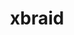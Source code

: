 ---
title: "xbraid"
layout: cache
categories: [package, develop]
meta: {"versions": ["3.1.0"], "compilers": ["gcc@=7.5.0"], "oss": ["ubuntu18.04"], "platforms": ["linux"], "targets": ["x86_64_v3"], "stacks": ["radiuss", "root"], "num_specs": 10, "num_specs_by_stack": {"root": 10, "radiuss": 10}}
spec_details: [{"hash": "iwewd7sxy5lra7w4pzsev3eh5xy2sqei", "compiler": "gcc@=7.5.0", "versions": ["3.1.0"], "os": "ubuntu18.04", "platform": "linux", "target": "x86_64_v3", "variants": ["build_system=makefile"], "stacks": ["root", "radiuss"], "size": "-", "tarball": "https://binaries.spack.io/develop/build_cache/linux-ubuntu18.04-x86_64_v3/gcc-7.5.0/xbraid-3.1.0/linux-ubuntu18.04-x86_64_v3-gcc-7.5.0-xbraid-3.1.0-iwewd7sxy5lra7w4pzsev3eh5xy2sqei.spack"}, {"hash": "4wtduxzd6ommqy3ve7aclvt24gmmzvts", "compiler": "gcc@=7.5.0", "versions": ["3.1.0"], "os": "ubuntu18.04", "platform": "linux", "target": "x86_64_v3", "variants": ["build_system=makefile"], "stacks": ["root", "radiuss"], "size": "-", "tarball": "https://binaries.spack.io/develop/build_cache/linux-ubuntu18.04-x86_64_v3/gcc-7.5.0/xbraid-3.1.0/linux-ubuntu18.04-x86_64_v3-gcc-7.5.0-xbraid-3.1.0-4wtduxzd6ommqy3ve7aclvt24gmmzvts.spack"}, {"hash": "e5jnxnilkqv4xvtklzlqqckd5c2ikssi", "compiler": "gcc@=7.5.0", "versions": ["3.1.0"], "os": "ubuntu18.04", "platform": "linux", "target": "x86_64_v3", "variants": ["build_system=makefile"], "stacks": ["root", "radiuss"], "size": "-", "tarball": "https://binaries.spack.io/develop/build_cache/linux-ubuntu18.04-x86_64_v3/gcc-7.5.0/xbraid-3.1.0/linux-ubuntu18.04-x86_64_v3-gcc-7.5.0-xbraid-3.1.0-e5jnxnilkqv4xvtklzlqqckd5c2ikssi.spack"}, {"hash": "jmqopbndhgpvvwbsxtqmyil3adiqvngh", "compiler": "gcc@=7.5.0", "versions": ["3.1.0"], "os": "ubuntu18.04", "platform": "linux", "target": "x86_64_v3", "variants": ["build_system=makefile"], "stacks": ["root", "radiuss"], "size": "-", "tarball": "https://binaries.spack.io/develop/build_cache/linux-ubuntu18.04-x86_64_v3/gcc-7.5.0/xbraid-3.1.0/linux-ubuntu18.04-x86_64_v3-gcc-7.5.0-xbraid-3.1.0-jmqopbndhgpvvwbsxtqmyil3adiqvngh.spack"}, {"hash": "7g3jwrsm5ycequ5z5fxk3y2hwduwzslh", "compiler": "gcc@=7.5.0", "versions": ["3.1.0"], "os": "ubuntu18.04", "platform": "linux", "target": "x86_64_v3", "variants": ["build_system=makefile"], "stacks": ["root", "radiuss"], "size": "-", "tarball": "https://binaries.spack.io/develop/build_cache/linux-ubuntu18.04-x86_64_v3/gcc-7.5.0/xbraid-3.1.0/linux-ubuntu18.04-x86_64_v3-gcc-7.5.0-xbraid-3.1.0-7g3jwrsm5ycequ5z5fxk3y2hwduwzslh.spack"}, {"hash": "wnlf7utk6oxg7mvbpmwp2uzln6ipdutf", "compiler": "gcc@=7.5.0", "versions": ["3.1.0"], "os": "ubuntu18.04", "platform": "linux", "target": "x86_64_v3", "variants": ["build_system=makefile"], "stacks": ["root", "radiuss"], "size": "-", "tarball": "https://binaries.spack.io/develop/build_cache/linux-ubuntu18.04-x86_64_v3/gcc-7.5.0/xbraid-3.1.0/linux-ubuntu18.04-x86_64_v3-gcc-7.5.0-xbraid-3.1.0-wnlf7utk6oxg7mvbpmwp2uzln6ipdutf.spack"}, {"hash": "b7wzfpfa7beqfb5r4enwfwduhrav72ak", "compiler": "gcc@=7.5.0", "versions": ["3.1.0"], "os": "ubuntu18.04", "platform": "linux", "target": "x86_64_v3", "variants": ["build_system=makefile"], "stacks": ["root", "radiuss"], "size": "-", "tarball": "https://binaries.spack.io/develop/build_cache/linux-ubuntu18.04-x86_64_v3/gcc-7.5.0/xbraid-3.1.0/linux-ubuntu18.04-x86_64_v3-gcc-7.5.0-xbraid-3.1.0-b7wzfpfa7beqfb5r4enwfwduhrav72ak.spack"}, {"hash": "lnypnhg6k4tc56t4tpkcmcynrji5yi7g", "compiler": "gcc@=7.5.0", "versions": ["3.1.0"], "os": "ubuntu18.04", "platform": "linux", "target": "x86_64_v3", "variants": ["build_system=makefile"], "stacks": ["root", "radiuss"], "size": "-", "tarball": "https://binaries.spack.io/develop/build_cache/linux-ubuntu18.04-x86_64_v3/gcc-7.5.0/xbraid-3.1.0/linux-ubuntu18.04-x86_64_v3-gcc-7.5.0-xbraid-3.1.0-lnypnhg6k4tc56t4tpkcmcynrji5yi7g.spack"}, {"hash": "hgenute6x47kbg3xvhmlfjfrp3faob7a", "compiler": "gcc@=7.5.0", "versions": ["3.1.0"], "os": "ubuntu18.04", "platform": "linux", "target": "x86_64_v3", "variants": ["build_system=makefile"], "stacks": ["root", "radiuss"], "size": "-", "tarball": "https://binaries.spack.io/develop/build_cache/linux-ubuntu18.04-x86_64_v3/gcc-7.5.0/xbraid-3.1.0/linux-ubuntu18.04-x86_64_v3-gcc-7.5.0-xbraid-3.1.0-hgenute6x47kbg3xvhmlfjfrp3faob7a.spack"}, {"hash": "pfjawd5d4c7jegoopxlhxl3txi76q7zl", "compiler": "gcc@=7.5.0", "versions": ["3.1.0"], "os": "ubuntu18.04", "platform": "linux", "target": "x86_64_v3", "variants": ["build_system=makefile"], "stacks": ["root", "radiuss"], "size": "-", "tarball": "https://binaries.spack.io/develop/build_cache/linux-ubuntu18.04-x86_64_v3/gcc-7.5.0/xbraid-3.1.0/linux-ubuntu18.04-x86_64_v3-gcc-7.5.0-xbraid-3.1.0-pfjawd5d4c7jegoopxlhxl3txi76q7zl.spack"}]
---